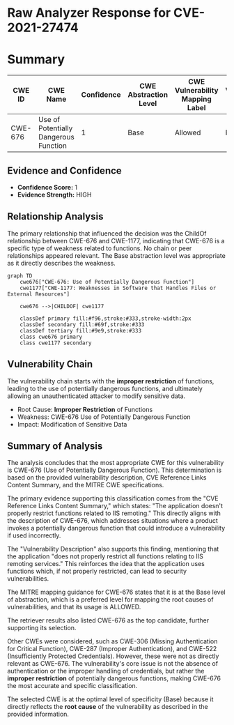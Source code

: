 # Raw Analyzer Response for CVE-2021-27474

# Summary
| CWE ID | CWE Name | Confidence | CWE Abstraction Level | CWE Vulnerability Mapping Label | CWE-Vulnerability Mapping Notes |
|---|---|---|---|---|---|
| CWE-676 | Use of Potentially Dangerous Function | 1 | Base | Allowed | Primary CWE |

## Evidence and Confidence

*   **Confidence Score:** 1
*   **Evidence Strength:** HIGH

## Relationship Analysis
The primary relationship that influenced the decision was the ChildOf relationship between CWE-676 and CWE-1177, indicating that CWE-676 is a specific type of weakness related to functions. No chain or peer relationships appeared relevant. The Base abstraction level was appropriate as it directly describes the weakness.

```mermaid
graph TD
    cwe676["CWE-676: Use of Potentially Dangerous Function"]
    cwe1177["CWE-1177: Weaknesses in Software that Handles Files or External Resources"]
    
    cwe676 -->|CHILDOF| cwe1177

    classDef primary fill:#f96,stroke:#333,stroke-width:2px
    classDef secondary fill:#69f,stroke:#333
    classDef tertiary fill:#9e9,stroke:#333
    class cwe676 primary
    class cwe1177 secondary
```

## Vulnerability Chain
The vulnerability chain starts with the **improper restriction** of functions, leading to the use of potentially dangerous functions, and ultimately allowing an unauthenticated attacker to modify sensitive data.
  - Root Cause: **Improper Restriction** of Functions
  - Weakness: CWE-676 Use of Potentially Dangerous Function
  - Impact: Modification of Sensitive Data

## Summary of Analysis
The analysis concludes that the most appropriate CWE for this vulnerability is CWE-676 (Use of Potentially Dangerous Function). This determination is based on the provided vulnerability description, CVE Reference Links Content Summary, and the MITRE CWE specifications.

The primary evidence supporting this classification comes from the "CVE Reference Links Content Summary," which states: "The application doesn't properly restrict functions related to IIS remoting." This directly aligns with the description of CWE-676, which addresses situations where a product invokes a potentially dangerous function that could introduce a vulnerability if used incorrectly.

The "Vulnerability Description" also supports this finding, mentioning that the application "does not properly restrict all functions relating to IIS remoting services." This reinforces the idea that the application uses functions which, if not properly restricted, can lead to security vulnerabilities.

The MITRE mapping guidance for CWE-676 states that it is at the Base level of abstraction, which is a preferred level for mapping the root causes of vulnerabilities, and that its usage is ALLOWED.

The retriever results also listed CWE-676 as the top candidate, further supporting its selection.

Other CWEs were considered, such as CWE-306 (Missing Authentication for Critical Function), CWE-287 (Improper Authentication), and CWE-522 (Insufficiently Protected Credentials). However, these were not as directly relevant as CWE-676. The vulnerability's core issue is not the absence of authentication or the improper handling of credentials, but rather the **improper restriction** of potentially dangerous functions, making CWE-676 the most accurate and specific classification.

The selected CWE is at the optimal level of specificity (Base) because it directly reflects the **root cause** of the vulnerability as described in the provided information.